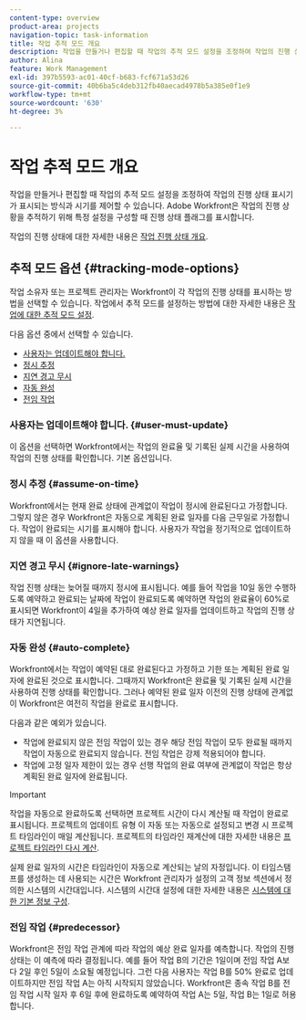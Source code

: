 ```yaml
---
content-type: overview
product-area: projects
navigation-topic: task-information
title: 작업 추적 모드 개요
description: 작업을 만들거나 편집할 때 작업의 추적 모드 설정을 조정하여 작업의 진행 상태 표시기가 표시되는 방식과 시기를 제어할 수 있습니다. Adobe Workfront은 작업의 진행 상황을 추적하기 위해 특정 설정을 구성할 때 진행 상태 플래그를 표시합니다.
author: Alina
feature: Work Management
exl-id: 397b5593-ac01-40cf-b683-fcf671a53d26
source-git-commit: 40b6ba5c4deb312fb40aecad4978b5a385e0f1e9
workflow-type: tm+mt
source-wordcount: '630'
ht-degree: 3%

---
```


# 작업 추적 모드 개요

작업을 만들거나 편집할 때 작업의 추적 모드 설정을 조정하여 작업의 진행 상태 표시기가 표시되는 방식과 시기를 제어할 수 있습니다. Adobe Workfront은 작업의 진행 상황을 추적하기 위해 특정 설정을 구성할 때 진행 상태 플래그를 표시합니다.

작업의 진행 상태에 대한 자세한 내용은 [작업 진행 상태 개요](../../../manage-work/tasks/task-information/task-progress-status.md).

<!--
<div data-mc-conditions="QuicksilverOrClassic.Draft mode">
<h2>Set Tracking Mode for tasks</h2>
<p>(NOTE: drafted, because we created a new article and linked it below. Left this article as a "Overview" article only.) </p>
<p>To set the tracking mode:</p>
<ol>
<li value="1">Go to the task you want to set the tracking mode for.</li>
<li value="2"> <p data-mc-conditions="QuicksilverOrClassic.Quicksilver">Click the <strong>More</strong> icon <img src="assets/qs-more-icon-on-an-object.png">next to the name of the task, then click&nbsp;<strong>Edit</strong>.</p> <p>The Edit Task dialog box opens. </p> </li>
<li value="3"> <p>In the&nbsp;<strong>Settings</strong> section, use the&nbsp;<strong>Tracking Mode</strong> drop-down menu to select the Tracking Mode for the task.</p> <p>For more information about the tracking mode options, see the <a href="#tracking-mode-options" class="MCXref xref" xrefformat="{para}">Tracking Mode options</a> section in this article. </p> </li>
<li value="4">Click&nbsp;<strong>Save Changes.</strong></li>
</ol>
</div>
-->

## 추적 모드 옵션 {#tracking-mode-options}

작업 소유자 또는 프로젝트 관리자는 Workfront이 각 작업의 진행 상태를 표시하는 방법을 선택할 수 있습니다. 작업에서 추적 모드를 설정하는 방법에 대한 자세한 내용은 [작업에 대한 추적 모드 설정](../../../manage-work/tasks/task-information/set-tracking-mode-for-tasks.md).

다음 옵션 중에서 선택할 수 있습니다.

* [사용자는 업데이트해야 합니다.](#user-must-update)
* [정시 추정](#assume-on-time)
* [지연 경고 무시](#ignore-late-warnings)
* [자동 완성](#auto-complete)
* [전임 작업](#predecessor)

### 사용자는 업데이트해야 합니다. {#user-must-update}

이 옵션을 선택하면 Workfront에서는 작업의 완료율 및 기록된 실제 시간을 사용하여 작업의 진행 상태를 확인합니다. 기본 옵션입니다.

### 정시 추정 {#assume-on-time}

Workfront에서는 현재 완료 상태에 관계없이 작업이 정시에 완료된다고 가정합니다. 그렇지 않은 경우 Workfront은 자동으로 계획된 완료 일자를 다음 근무일로 가정합니다. 작업이 완료되는 시기를 표시해야 합니다. 사용자가 작업을 정기적으로 업데이트하지 않을 때 이 옵션을 사용합니다.

### 지연 경고 무시 {#ignore-late-warnings}

작업 진행 상태는 늦어질 때까지 정시에 표시됩니다. 예를 들어 작업을 10일 동안 수행하도록 예약하고 완료되는 날짜에 작업이 완료되도록 예약하면 작업의 완료율이 60%로 표시되면 Workfront이 4일을 추가하여 예상 완료 일자를 업데이트하고 작업의 진행 상태가 지연됩니다.

### 자동 완성 {#auto-complete}

Workfront에서는 작업이 예약된 대로 완료된다고 가정하고 기한 또는 계획된 완료 일자에 완료된 것으로 표시합니다. 그때까지 Workfront은 완료율 및 기록된 실제 시간을 사용하여 진행 상태를 확인합니다. 그러나 예약된 완료 일자 이전의 진행 상태에 관계없이 Workfront은 여전히 작업을 완료로 표시합니다.

다음과 같은 예외가 있습니다.

* 작업에 완료되지 않은 전임 작업이 있는 경우 해당 전임 작업이 모두 완료될 때까지 작업이 자동으로 완료되지 않습니다. 전임 작업은 강제 적용되어야 합니다.
* 작업에 고정 일자 제한이 있는 경우 선행 작업의 완료 여부에 관계없이 작업은 항상 계획된 완료 일자에 완료됩니다.

>[!IMPORTANT]
>
>작업을 자동으로 완료하도록 선택하면 프로젝트 시간이 다시 계산될 때 작업이 완료로 표시됩니다. 프로젝트의 업데이트 유형 이 자동 또는 자동으로 설정되고 변경 시 프로젝트 타임라인이 매일 계산됩니다. 프로젝트의 타임라인 재계산에 대한 자세한 내용은 [프로젝트 타임라인 다시 계산](../../../manage-work/projects/manage-projects/recalculate-project-timeline.md).
>
>실제 완료 일자의 시간은 타임라인이 자동으로 계산되는 날의 자정입니다. 이 타임스탬프를 생성하는 데 사용되는 시간은 Workfront 관리자가 설정의 고객 정보 섹션에서 정의한 시스템의 시간대입니다. 시스템의 시간대 설정에 대한 자세한 내용은 [시스템에 대한 기본 정보 구성](../../../administration-and-setup/get-started-wf-administration/configure-basic-info.md).

### 전임 작업 {#predecessor}

Workfront은 전임 작업 관계에 따라 작업의 예상 완료 일자를 예측합니다. 작업의 진행 상태는 이 예측에 따라 결정됩니다. 예를 들어 작업 B의 기간은 1일이며 전임 작업 A보다 2일 후인 5일이 소요될 예정입니다. 그런 다음 사용자는 작업 B를 50% 완료로 업데이트하지만 전임 작업 A는 아직 시작되지 않았습니다. Workfront은 종속 작업 B를 전임 작업 시작 일자 후 6일 후에 완료하도록 예약하여 작업 A는 5일, 작업 B는 1일로 허용합니다.
